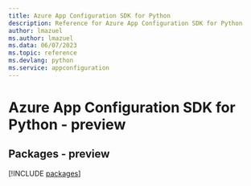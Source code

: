 ```yaml
---
title: Azure App Configuration SDK for Python
description: Reference for Azure App Configuration SDK for Python
author: lmazuel
ms.author: lmazuel
ms.data: 06/07/2023
ms.topic: reference
ms.devlang: python
ms.service: appconfiguration
---
```

# Azure App Configuration SDK for Python - preview
## Packages - preview
[!INCLUDE [packages](app-configuration-index.md)]